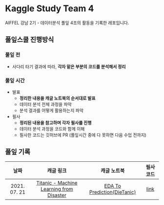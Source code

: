 # Kaggle Study Team 4

AIFFEL 강남 2기 - 데이터분석 풀잎 4조의 활동을 기록한 레포입니다.

## 풀잎스쿨 진행방식

### 풀잎 전

- 사다리 타기 결과에 따라, **각자 맡은 부분의 코드를 분석해서 정리**

### 풀잎 시간

- 발표
    - **정리한 내용을 캐글 노트북의 순서대로 발표**
    - 데이터 분석 전체 과정을 파악
    - 분석 결과를 어떻게 활용하는지 파악
- 필사
    - **정리된 내용을 참고하며 각자 필사를 진행**
    - 데이터 분석 과정을 코드와 함께 이해
    - 필사한 코드는 깃허브에 PR (풀잎시간 중에 다 못하면 다음 수업 전까지)

## 풀잎 기록

|날짜|캐글 링크|캐글 노트북|필사 코드|
|:---:|:---:|:---:|:---:|
|2021. 07. 21|<a href="https://www.kaggle.com/c/titanic" target="_blank" rel="noopener noreferrer">Titanic - Machine Learning from Disaster</a>|<a href="https://www.kaggle.com/ash316/eda-to-prediction-dietanic" target="_blank" rel="noopener noreferrer">EDA To Prediction(DieTanic)</a>|[link](./titanic)|

